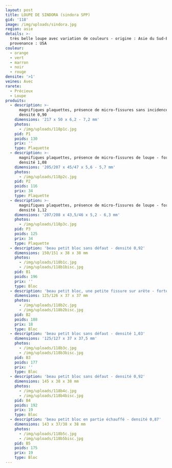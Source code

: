 ```yaml
---
layout: post
title: LOUPE DE SINDORA (sindora SPP)
gid: '118'
image: /img/uploads/sindora.jpg
region: asie
details: >-
  très belle loupe avec variation de couleurs - origine : Asie du Sud-Est -
  provenance : USA
couleur:
  - orange
  - vert
  - marron
  - noir
  - rouge
densite: '>1'
veines: Avec
rarete:
  - Précieux
  - Loupe
produits:
  - description: >-
      magnifiques plaquettes, présence de micro-fissures sans incidence -
      densité 0,90
    dimensions: '217 x 50 x 6,2 - 7,2 mm'
    photos:
      - /img/uploads/118p1c.jpg
    pid: P1
    poids: 130
    prix: ''
    type: Plaquette
  - description: >-
      magnifiques plaquettes, présence de micro-fissures de loupe - forte
      densité 1,08
    dimensions: '205/207 x 45/47 x 5,6 - 5,7 mm'
    photos:
      - /img/uploads/118p2c.jpg
    pid: P2
    poids: 116
    prix: 34
    type: Plaquette
  - description: >-
      magnifiques plaquettes, présence de micro-fissures de loupe - forte
      densité 1,12
    dimensions: '207/208 x 43,5/46 x 5,2 - 6,3 mm'
    photos:
      - /img/uploads/118p3c.jpg
    pid: P3
    poids: 125
    prix: 34
    type: Plaquette
  - description: 'beau petit bloc sans défaut - densité 0,92'
    dimensions: 150/151 x 38 x 38 mm
    photos:
      - /img/uploads/118b1c.jpg
      - /img/uploads/118b1bisc.jpg
    pid: B1
    poids: 196
    prix: ''
    type: Bloc
  - description: 'beau petit bloc, une petite fissure sur arête - forte densité 1,09'
    dimensions: 125/126 x 37 x 37 mm
    photos:
      - /img/uploads/118b2c.jpg
      - /img/uploads/118b2bisc.jpg
    pid: B2
    poids: 188
    prix: 18
    type: Bloc
  - description: 'beau petit bloc sans défaut - densité 1,03'
    dimensions: '125/127 x 37 x 37,5 mm'
    photos:
      - /img/uploads/118b3c.jpg
      - /img/uploads/118b3bisc.jpg
    pid: B3
    poids: 177
    prix: ''
    type: Bloc
  - description: 'beau petit bloc sans défaut - densité 0,92'
    dimensions: 145 x 38 x 38 mm
    photos:
      - /img/uploads/118b4c.jpg
      - /img/uploads/118b4bisc.jpg
    pid: B4
    poids: 192
    prix: 19
    type: Bloc
  - description: 'beau petit bloc en partie échauffé - densité 0,87'
    dimensions: 143 x 37/38 x 38 mm
    photos:
      - /img/uploads/118b5c.jpg
      - /img/uploads/118b5bisc.jpg
    pid: B5
    poids: 175
    prix: 19
    type: Bloc
---
```


